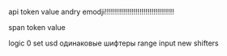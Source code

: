 <!-- modelcrypto -->
<!-- modelAvaibleCoins -->
<!-- loading by page -->
<!-- button onclick > generate render shifter  -->
<!-- api -->

api token value andry emodji!!!!!!!!!!!!!!!!!!!!!!!!!!!!!!!!!!

span token value

logic 0 set usd
одинаковые шифтеры
range input new shifters
